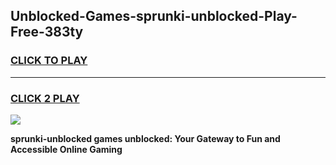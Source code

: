 
## Unblocked-Games-sprunki-unblocked-Play-Free-383ty
<h3>
<a href="https://premium76.site?title=sprunki-unblocked&ref=18A1">CLICK TO PLAY</a></h3>
<hr>

<h3>
<a href="https://premium76.site?title=sprunki-unblocked&ref=18A1">CLICK 2 PLAY</a>
  
</h3>

<a href="https://premium76.site?title=sprunki-unblocked&ref=18A1"><img src="https://clearcache.store/games.png"></a>


**sprunki-unblocked games unblocked: Your Gateway to Fun and Accessible Online Gaming**
